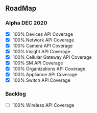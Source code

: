 ## RoadMap


### Alpha DEC 2020
- [x] 100% Devices API Coverage
- [x] 100% Network API Coverage
- [x] 100% Camera API Coverage
- [x] 100% Insight API Coverage
- [x] 100% Cellular Gateway API Coverage
- [x] 100% SM API Coverage
- [x] 100% Organizations API Coverage
- [x] 100% Appliance API Coverage
- [x] 100% Switch API Coverage

### Backlog
- [ ] 100% Wireless API Coverage